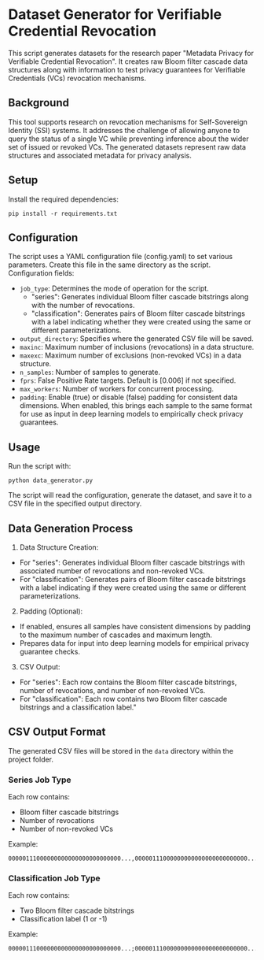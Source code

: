 # Dataset Generator for Verifiable Credential Revocation
This script generates datasets for the research paper "Metadata Privacy for Verifiable Credential Revocation". It creates raw Bloom filter cascade data structures along with information to test privacy guarantees for Verifiable Credentials (VCs) revocation mechanisms.

## Background
This tool supports research on revocation mechanisms for Self-Sovereign Identity (SSI) systems. It addresses the challenge of allowing anyone to query the status of a single VC while preventing inference about the wider set of issued or revoked VCs. The generated datasets represent raw data structures and associated metadata for privacy analysis.

## Setup
Install the required dependencies:

```
pip install -r requirements.txt
```

## Configuration
The script uses a YAML configuration file (config.yaml) to set various parameters. Create this file in the same directory as the script.
Configuration fields:
* `job_type`: Determines the mode of operation for the script.
    * "series": Generates individual Bloom filter cascade bitstrings along with the number of revocations.
    * "classification": Generates pairs of Bloom filter cascade bitstrings with a label indicating whether they were created using the same or different parameterizations.
* `output_directory`: Specifies where the generated CSV file will be saved.
* `maxinc`: Maximum number of inclusions (revocations) in a data structure.
* `maxexc`: Maximum number of exclusions (non-revoked VCs) in a data structure.
* `n_samples`: Number of samples to generate.
* `fprs`: False Positive Rate targets. Default is [0.006] if not specified.
* `max_workers`: Number of workers for concurrent processing.
* `padding`: Enable (true) or disable (false) padding for consistent data dimensions. When enabled, this brings each sample to the same format for use as input in deep learning models to empirically check privacy guarantees.
## Usage
Run the script with:

```
python data_generator.py
```

The script will read the configuration, generate the dataset, and save it to a CSV file in the specified output directory.
## Data Generation Process

1. Data Structure Creation:
* For "series": Generates individual Bloom filter cascade bitstrings with associated number of revocations and non-revoked VCs.
* For "classification": Generates pairs of Bloom filter cascade bitstrings with a label indicating if they were created using the same or different parameterizations.
2. Padding (Optional):
* If enabled, ensures all samples have consistent dimensions by padding to the maximum number of cascades and maximum length.
* Prepares data for input into deep learning models for empirical privacy guarantee checks.
3. CSV Output:
* For "series": Each row contains the Bloom filter cascade bitstrings, number of revocations, and number of non-revoked VCs.
* For "classification": Each row contains two Bloom filter cascade bitstrings and a classification label."



## CSV Output Format

The generated CSV files will be stored in the `data` directory within the project folder.

### Series Job Type

Each row contains:
* Bloom filter cascade bitstrings
* Number of revocations
* Number of non-revoked VCs

Example:

```
00000111000000000000000000000000...,00000111000000000000000000000000...,82,59
```

### Classification Job Type

Each row contains:
* Two Bloom filter cascade bitstrings
* Classification label (1 or -1)

Example:

```
00000111000000000000000000000000...;00000111000000000000000000000000...;1
```

